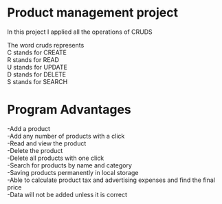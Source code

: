 # Product management project
In this project I applied all the operations of CRUDS  
  
The word cruds represents  
C stands for CREATE  
R stands for READ  
U stands for UPDATE  
D stands for DELETE  
S stands for SEARCH  
  
# Program Advantages
-Add a product  
-Add any number of products with a click  
-Read and view the product  
-Delete the product  
-Delete all products with one click  
-Search for products by name and category  
-Saving products permanently in local storage  
-Able to calculate product tax and advertising expenses and find the final price  
-Data will not be added unless it is correct  
